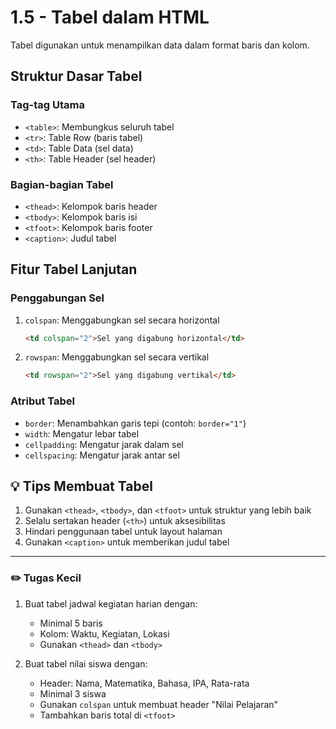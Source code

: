 # 1.5 - Tabel dalam HTML

Tabel digunakan untuk menampilkan data dalam format baris dan kolom.

## Struktur Dasar Tabel

### Tag-tag Utama
- `<table>`: Membungkus seluruh tabel
- `<tr>`: Table Row (baris tabel)
- `<td>`: Table Data (sel data)
- `<th>`: Table Header (sel header)

### Bagian-bagian Tabel
- `<thead>`: Kelompok baris header
- `<tbody>`: Kelompok baris isi
- `<tfoot>`: Kelompok baris footer
- `<caption>`: Judul tabel

## Fitur Tabel Lanjutan

### Penggabungan Sel
1. `colspan`: Menggabungkan sel secara horizontal
   ```html
   <td colspan="2">Sel yang digabung horizontal</td>
   ```

2. `rowspan`: Menggabungkan sel secara vertikal
   ```html
   <td rowspan="2">Sel yang digabung vertikal</td>
   ```

### Atribut Tabel
- `border`: Menambahkan garis tepi (contoh: `border="1"`)
- `width`: Mengatur lebar tabel
- `cellpadding`: Mengatur jarak dalam sel
- `cellspacing`: Mengatur jarak antar sel

## 💡 Tips Membuat Tabel

1. Gunakan `<thead>`, `<tbody>`, dan `<tfoot>` untuk struktur yang lebih baik
2. Selalu sertakan header (`<th>`) untuk aksesibilitas
3. Hindari penggunaan tabel untuk layout halaman
4. Gunakan `<caption>` untuk memberikan judul tabel

---

### ✏️ **Tugas Kecil**

1. Buat tabel jadwal kegiatan harian dengan:
   - Minimal 5 baris
   - Kolom: Waktu, Kegiatan, Lokasi
   - Gunakan `<thead>` dan `<tbody>`

2. Buat tabel nilai siswa dengan:
   - Header: Nama, Matematika, Bahasa, IPA, Rata-rata
   - Minimal 3 siswa
   - Gunakan `colspan` untuk membuat header "Nilai Pelajaran"
   - Tambahkan baris total di `<tfoot>`
